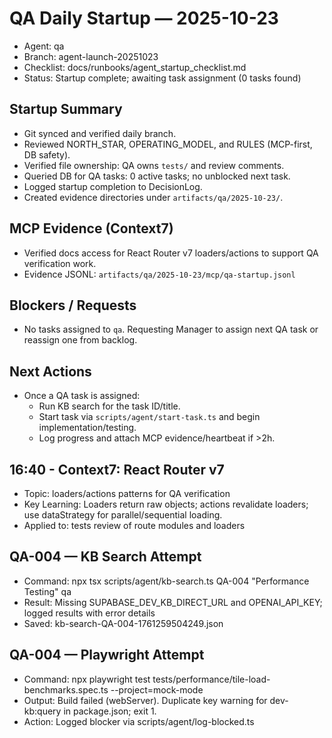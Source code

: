 # QA Daily Startup — 2025-10-23

- Agent: qa
- Branch: agent-launch-20251023
- Checklist: docs/runbooks/agent_startup_checklist.md
- Status: Startup complete; awaiting task assignment (0 tasks found)

## Startup Summary
- Git synced and verified daily branch.
- Reviewed NORTH_STAR, OPERATING_MODEL, and RULES (MCP-first, DB safety).
- Verified file ownership: QA owns `tests/` and review comments.
- Queried DB for QA tasks: 0 active tasks; no unblocked next task.
- Logged startup completion to DecisionLog.
- Created evidence directories under `artifacts/qa/2025-10-23/`.

## MCP Evidence (Context7)
- Verified docs access for React Router v7 loaders/actions to support QA verification work.
- Evidence JSONL: `artifacts/qa/2025-10-23/mcp/qa-startup.jsonl`

## Blockers / Requests
- No tasks assigned to `qa`. Requesting Manager to assign next QA task or reassign one from backlog.

## Next Actions
- Once a QA task is assigned:
  - Run KB search for the task ID/title.
  - Start task via `scripts/agent/start-task.ts` and begin implementation/testing.
  - Log progress and attach MCP evidence/heartbeat if >2h.


## 16:40 - Context7: React Router v7
- Topic: loaders/actions patterns for QA verification
- Key Learning: Loaders return raw objects; actions revalidate loaders; use dataStrategy for parallel/sequential loading.
- Applied to: tests review of route modules and loaders
## QA-004 — KB Search Attempt
- Command: npx tsx scripts/agent/kb-search.ts QA-004 "Performance Testing" qa
- Result: Missing SUPABASE_DEV_KB_DIRECT_URL and OPENAI_API_KEY; logged results with error details
- Saved: kb-search-QA-004-1761259504249.json
## QA-004 — Playwright Attempt
- Command: npx playwright test tests/performance/tile-load-benchmarks.spec.ts --project=mock-mode
- Output: Build failed (webServer). Duplicate key warning for dev-kb:query in package.json; exit 1.
- Action: Logged blocker via scripts/agent/log-blocked.ts
